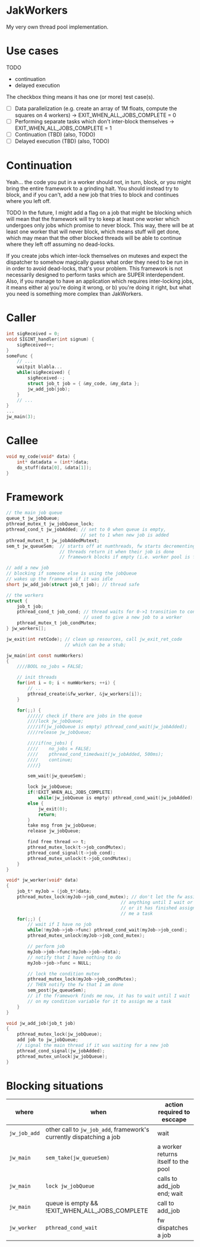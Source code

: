 JakWorkers
==========

My very own thread pool implementation.

Use cases
=========

TODO

* continuation
* delayed execution

The checkbox thing means it has one (or more) test case(s).

* [ ] Data parallelization (e.g. create an array of 1M floats, compute the squares on 4 workers) -> EXIT_WHEN_ALL_JOBS_COMPLETE = 0
* [ ] Performing separate tasks which don't inter-block themselves -> EXIT_WHEN_ALL_JOBS_COMPLETE = 1
* [ ] Continuation (TBD) (also, TODO)
* [ ] Delayed execution (TBD) (also, TODO)

Continuation
============

Yeah... the code you put in a worker should not, in turn, block, or you might bring the entire framework to a grinding halt. You should instead try to block, and if you can't, add a new job that tries to block and continues where you left off.

TODO In the future, I might add a flag on a job that might be blocking which will mean that the framework will try to keep at least one worker which undergoes only jobs which promise to never block. This way, there will be at least one worker that will never block, which means stuff will get done, which may mean that the other blocked threads will be able to continue where they left off assuming no dead-locks.

If you create jobs which inter-lock themselves on mutexes and expect the dispatcher to somehow magically guess what order they need to be run in in order to avoid dead-locks, that's your problem. This framework is not necessarily designed to perform tasks which are SUPER interdependent. Also, if you manage to have an application which requires inter-locking jobs, it means either a) you're doing it wrong, or b) you're doing it right, but what you need is something more complex than JakWorkers.

Caller
======

```C
int sigReceived = 0;
void SIGINT_handler(int signum) {
    sigReceived++;
}
someFunc {
    // ...
    waitpit blabla...
    while(sigReceived) {
        sigReceived--;
        struct job_t job = { &my_code, &my_data };
        jw_add_job(job);
    }
    // ...
}
...
jw_main(3);
```

Callee
======

```C
void my_code(void* data) {
    int* datadata = (int*)data;
    do_stuff(data[0], &data[1]);
}
```

Framework
=========

```C
// the main job queue
queue_t jw_jobQueue;
pthread_mutex_t jw_jobQueue_lock;
pthread_cond_t jw_jobAdded; // set to 0 when queue is empty,
                            // set to 1 when new job is added
pthread_mutext_t jw_jobAddedMutext;
sem_t jw_queueSem;  // starts off at numthreads, fw starts decrementing it
                    // threads return it when their job is done
                    // framework blocks if empty (i.e. worker pool is full)

// add a new job
// blocking if someone else is using the jobQueue
// wakes up the framework if it was idle
short jw_add_job(struct job_t job); // thread safe

// the workers
struct {
    job_t job;
    pthread_cond_t job_cond; // thread waits for 0->1 transition to continue
                             // used to give a new job to a worker
    pthread_mutex_t job_condMutex;
} jw_workers[];

jw_exit(int retCode); // clean up resources, call jw_exit_ret_code
                      // which can be a stub;

jw_main(int const numWorkers)
{
    ////BOOL no_jobs = FALSE;

    // init threads
    for(int i = 0; i < numWorkers; ++i) {
        // ...
        pthread_create(&fw_worker, &jw_workers[i]);
    }

    for(;;) {
        ////// check if there are jobs in the queue
        ////lock jw_jobQueue;
        ////if(jw_jobQueue is empty) pthread_cond_wait(jw_jobAdded);
        ////release jw_jobQueue;

        ////if(no_jobs) {
        ////    no_jobs = FALSE;
        ////    pthread_cond_timedwait(jw_jobAdded, 500ms);
        ////    continue;
        ////}

        sem_wait(jw_queueSem);

        lock jw_jobQueue;
        if(!EXIT_WHEN_ALL_JOBS_COMPLETE)
            while(jw_jobQueue is empty) pthread_cond_wait(jw_jobAdded);
        else {
            jw_exit(0);
            return;
        }
        take msg from jw_jobQueue;
        release jw_jobQueue;

        find free thread => t;
        pthread_mutex_lock(t->job_condMutex);
        pthread_cond_signal(t->job_cond);
        pthread_mutex_unlock(t->job_condMutex);
    }
}

void* jw_worker(void* data)
{
    job_t* myJob = (job_t*)data;
    pthread_mutex_lock(myJob->job_cond_mutex); // don't let the fw assign me
                                           // anything until I wait or
                                           // or it has finished assigning
                                           // me a task
    for(;;) {
        // wait if I have no job
        while(!myJob->job->func) pthread_cond_wait(myJob->job_cond);
        pthread_mutex_unlock(myJob->job_cond_mutex);

        // perform job
        myJob->job->func(myJob->job->data);
        // notify that I have nothing to do
        myJob->job->func = NULL;

        // lock the condition mutex
        pthread_mutex_lock(myJob->job_condMutex);
        // THEN notify the fw that I am done
        sem_post(jw_queueSem);
        // if the framework finds me now, it has to wait until I wait
        // on my condition variable for it to assign me a task
    }
}

void jw_add_job(job_t job)
{
    pthread_mutex_lock(jw_jobQueue);
    add job to jw_jobQueue;
    // signal the main thread if it was waiting for a new job
    pthread_cond_signal(jw_jobAdded);
    pthread_mutex_unlock(jw_jobQueue);
}
```

Blocking situations
===================

| where | when | action required to esccape |
|-------|------|----------------------------|
| `jw_job_add` | other call to `jw_job_add`, framework's currently dispatching a job | wait |
| `jw_main` | `sem_take(jw_queueSem)` | a worker returns itself to the pool |
| `jw_main` | `lock jw_jobQueue` | calls to add_job end; wait |
| `jw_main` | queue is empty && !EXIT_WHEN_ALL_JOBS_COMPLETE | call to add_job |
| `jw_worker` | `pthread_cond_wait` | fw dispatches a job |
